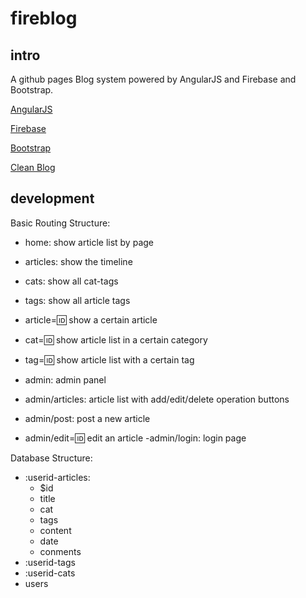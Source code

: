 fireblog
===

intro
---
A github pages Blog system powered by AngularJS and Firebase and Bootstrap.

[AngularJS](https://angularjs.org/)

[Firebase](https://www.firebase.com/)

[Bootstrap](http://getbootstrap.com/)

[Clean Blog](http://startbootstrap.com/template-overviews/clean-blog/)

development
---
Basic Routing Structure:

- home: show article list by page
- articles: show the timeline
- cats: show all cat-tags
- tags: show all article tags

- article=:id: show a certain article
- cat=:id: show article list in a certain category
- tag=:id: show article list with a certain tag

- admin: admin panel
- admin/articles: article list with add/edit/delete operation buttons
- admin/post: post a new article
- admin/edit=:id: edit an article
-admin/login: login page

Database Structure:
- :userid-articles:
  - $id
  - title
  - cat
  - tags
  - content
  - date
  - conments
- :userid-tags
- :userid-cats
- users
